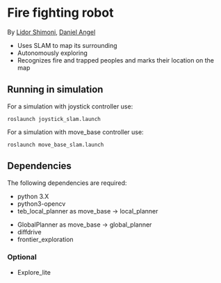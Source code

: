# Fire fighting robot
By [Lidor Shimoni](https://github.com/lidorshimoni), [Daniel Angel](https://github.com/danielengel111)

* Uses SLAM to map its surrounding
* Autonomously exploring
* Recognizes fire and trapped peoples and marks their location on the map
<!-- ## Example
[![Watch the video](https://img.youtube.com/vi/CvRHvVOhvw0/default.jpg)](https://youtu.be/CvRHvVOhvw0) -->

## Running in simulation
For a simulation with joystick controller use:


```
roslaunch joystick_slam.launch
```


For a simulation with move_base controller use:


```
roslaunch move_base_slam.launch
```

## Dependencies
The following dependencies are required:
* python 3.X
* python3-opencv
* teb_local_planner as move_base -> local_planner
<!-- * NavfnROS as move_base -> global_planner -->
* GlobalPlanner as move_base -> global_planner
* diffdrive
* frontier_exploration
### Optional
* Explore_lite

<!-- ## Refrences -->
